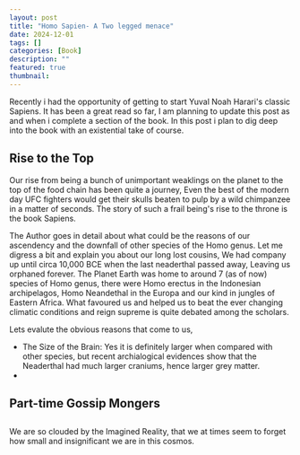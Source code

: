 ```yaml
---
layout: post
title: "Homo Sapien- A Two legged menace"
date: 2024-12-01
tags: []
categories: [Book]
description: ""
featured: true
thumbnail: 
---
```


Recently i had the opportunity of getting to start Yuval Noah Harari's classic Sapiens. It has been a great read so far, I am planning to update this post as and when i complete a section of the book. In this post i plan to dig deep into the book with an existential take of course. 

## Rise to the Top

Our rise from being a bunch of unimportant weaklings on the planet to the top of the food chain has been quite a journey, Even the best of the modern day UFC fighters would get 
their skulls beaten to pulp by a wild chimpanzee in a matter of seconds. The story of such a frail being's rise to the throne is the book Sapiens. 

The Author goes in detail about what could be the reasons of our ascendency and the downfall of other species of the Homo genus. Let me digress a bit and explain you about our long 
lost cousins, We had company up until circa 10,000 BCE when the last neaderthal passed away, Leaving us orphaned forever. The Planet Earth was home to around 7 (as of now) species of Homo genus, there were Homo erectus in the Indonesian archipelagos, Homo Neandethal in the Europa and our kind in jungles of Eastern Africa. What favoured us and helped us to beat the ever changing climatic conditions and reign supreme is quite debated among the scholars.

Lets evalute the obvious reasons that come to us,

- The Size of the Brain: Yes it is definitely larger when compared with other species, but recent archialogical evidences show that the Neaderthal had much larger craniums, hence larger grey matter. 
- 

## Part-time Gossip Mongers



##
We are so clouded by the Imagined Reality, that we at times seem to forget how small and insignificant we are in this cosmos. 
